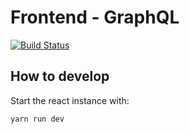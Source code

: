 # Frontend - GraphQL

[![Build Status](https://travis-ci.com/andylarquy/tareas-graphql.svg?branch=master)](https://travis-ci.com/andylarquy/tareas-graphql)

## How to develop
Start the react instance with:
```bash
yarn run dev
```
